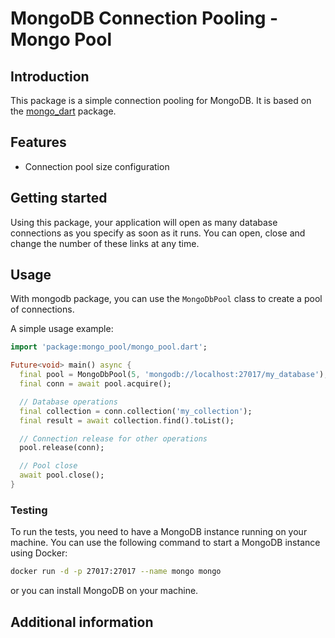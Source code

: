 # MongoDB Connection Pooling - Mongo Pool

## Introduction

This package is a simple connection pooling for MongoDB. It is based on
the [mongo_dart](https://pub.dartlang.org/packages/mongo_dart) package.

## Features

* Connection pool size configuration

## Getting started

Using this package, your application will open as many database connections as you specify as soon as it runs. You can
open, close and change the number of these links at any time.

## Usage

With mongodb package, you can use the `MongoDbPool` class to create a pool of connections.

A simple usage example:

```dart
import 'package:mongo_pool/mongo_pool.dart';

Future<void> main() async {
  final pool = MongoDbPool(5, 'mongodb://localhost:27017/my_database');
  final conn = await pool.acquire();

  // Database operations
  final collection = conn.collection('my_collection');
  final result = await collection.find().toList();

  // Connection release for other operations
  pool.release(conn);

  // Pool close
  await pool.close();
}

```

### Testing

To run the tests, you need to have a MongoDB instance running on your machine. You can use the following command to
start a MongoDB instance using Docker:

```bash
docker run -d -p 27017:27017 --name mongo mongo
```

or you can install MongoDB on your machine.

## Additional information



